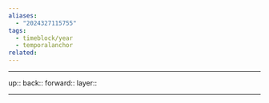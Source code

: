 ```yaml
---
aliases:
  - "2024327115755"
tags:
  - timeblock/year
  - temporalanchor
related:
---
```




***

up:: 
back:: 
forward:: 
layer:: 

***


